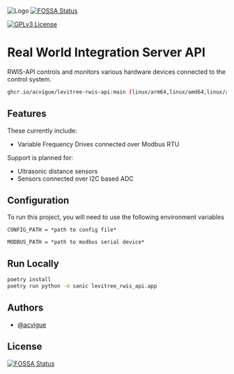 ![Logo](https://images.squarespace-cdn.com/content/v1/61ccd15eb71fc5016709e662/ff2e09a6-3681-4bb6-ad4f-28b6d113bf9d/Levitree_Logo2.png?format=1500w)
[![FOSSA Status](https://app.fossa.com/api/projects/git%2Bgithub.com%2Facvigue%2Flevitree-rwis-api.svg?type=shield)](https://app.fossa.com/projects/git%2Bgithub.com%2Facvigue%2Flevitree-rwis-api?ref=badge_shield)

[![GPLv3 License](https://img.shields.io/badge/License-GPL%20v3-yellow.svg)](https://opensource.org/licenses/)

# Real World Integration Server API

RWIS-API controls and monitors various hardware devices connected to the control system.

```bash
ghcr.io/acvigue/levitree-rwis-api:main (linux/arm64,linux/amd64,linux/arm/v7)
```

## Features

These currently include:

- Variable Frequency Drives connected over Modbus RTU

Support is planned for:

- Ultrasonic distance sensors
- Sensors connected over I2C based ADC

## Configuration

To run this project, you will need to use the following environment variables

`CONFIG_PATH = *path to config file*`

`MODBUS_PATH = *path to modbus serial device*`

## Run Locally

```bash
poetry install
poetry run python -m sanic levitree_rwis_api.app
```

## Authors

- [@acvigue](https://www.github.com/acvigue)


## License
[![FOSSA Status](https://app.fossa.com/api/projects/git%2Bgithub.com%2Facvigue%2Flevitree-rwis-api.svg?type=large)](https://app.fossa.com/projects/git%2Bgithub.com%2Facvigue%2Flevitree-rwis-api?ref=badge_large)